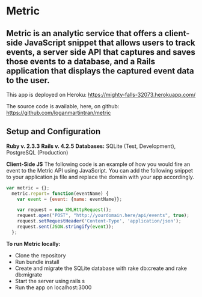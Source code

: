 # Metric

## Metric is an analytic service that offers a client-side JavaScript snippet that allows users to track events, a server side API that captures and saves those events to a database, and a Rails application that displays the captured event data to the user.

This app is deployed on Heroku: https://mighty-falls-32073.herokuapp.com/

The source code is available, here, on github: https://github.com/loganmartintran/metric

## Setup and Configuration
**Ruby v. 2.3.3**
**Rails v. 4.2.5**
**Databases:** SQLite (Test, Development), PostgreSQL (Production)

**Client-Side JS**
The following code is an example of how you would fire an event to the Metric API using JavaScript. You can add the following snippet to your application.js file and replace the domain with your app accordingly.

```javascript
var metric = {};
  metric.report= function(eventName) {
    var event = {event: {name: eventName}};

    var request = new XMLHttpRequest();
    request.open("POST", "http://yourdomain.here/api/events", true);
    request.setRequestHeader('Content-Type', 'application/json');
    request.sent(JSON.stringify(event));
  };
```

**To run Metric locally:**
- Clone the repository
- Run bundle install
- Create and migrate the SQLite database with rake db:create and rake db:migrate
- Start the server using rails s
- Run the app on localhost:3000
